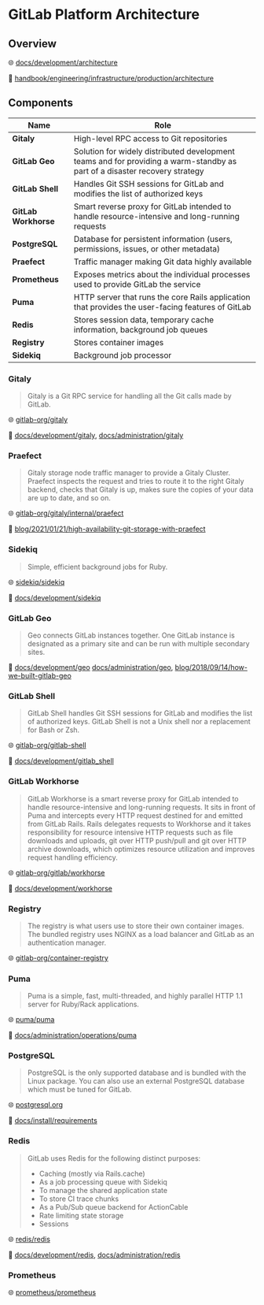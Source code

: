 # GitLab Platform Architecture

## Overview

🌐 [docs/development/architecture](https://docs.gitlab.com/ee/development/architecture.html)

📝 [handbook/engineering/infrastructure/production/architecture](https://handbook.gitlab.com/handbook/engineering/infrastructure/production/architecture/)

## Components

Name                 | Role
---------------------|---------------------------------------------------------------------------------------------------------------------------
**Gitaly**           | High-level RPC access to Git repositories
**GitLab Geo**       | Solution for widely distributed development teams and for providing a warm-standby as part of a disaster recovery strategy
**GitLab Shell**     | Handles Git SSH sessions for GitLab and modifies the list of authorized keys
**GitLab Workhorse** | Smart reverse proxy for GitLab intended to handle resource-intensive and long-running requests
**PostgreSQL**       | Database for persistent information (users, permissions, issues, or other metadata)
**Praefect**         | Traffic manager making Git data highly available
**Prometheus**       | Exposes metrics about the individual processes used to provide GitLab the service
**Puma**             | HTTP server that runs the core Rails application that provides the user-facing features of GitLab
**Redis**            | Stores session data, temporary cache information, background job queues
**Registry**         | Stores container images
**Sidekiq**          | Background job processor

### Gitaly

> Gitaly is a Git RPC service for handling all the Git calls made by GitLab.

🌐 [gitlab-org/gitaly](https://gitlab.com/gitlab-org/gitaly)

📝 [docs/development/gitaly](https://docs.gitlab.com/ee/development/gitaly.html),
[docs/administration/gitaly](https://docs.gitlab.com/ee/administration/gitaly/)

### Praefect

> Gitaly storage node traffic manager to provide a Gitaly Cluster.
> Praefect inspects the request and tries to route it to the right Gitaly backend, checks that Gitaly is up, makes sure the copies of your data are up to date, and so on.

🌐 [gitlab-org/gitaly/internal/praefect](https://gitlab.com/gitlab-org/gitaly/-/tree/master/internal/praefect)

📝 [blog/2021/01/21/high-availability-git-storage-with-praefect](https://about.gitlab.com/blog/2021/01/21/high-availability-git-storage-with-praefect/)

### Sidekiq

> Simple, efficient background jobs for Ruby.

🌐 [sidekiq/sidekiq](https://github.com/sidekiq/sidekiq)

📝 [docs/development/sidekiq](https://docs.gitlab.com/ee/development/sidekiq/)

### GitLab Geo

> Geo connects GitLab instances together.
> One GitLab instance is designated as a primary site and can be run with multiple secondary sites.

📝 [docs/development/geo](https://docs.gitlab.com/ee/development/geo.html)
[docs/administration/geo](https://docs.gitlab.com/ee/administration/geo/index.html),
[blog/2018/09/14/how-we-built-gitlab-geo](https://about.gitlab.com/blog/2018/09/14/how-we-built-gitlab-geo/)

### GitLab Shell

> GitLab Shell handles Git SSH sessions for GitLab and modifies the list of authorized keys.
> GitLab Shell is not a Unix shell nor a replacement for Bash or Zsh.

🌐 [gitlab-org/gitlab-shell](https://gitlab.com/gitlab-org/gitlab-shell/)

📝 [docs/development/gitlab_shell](https://docs.gitlab.com/ee/development/gitlab_shell/)

### GitLab Workhorse

> GitLab Workhorse is a smart reverse proxy for GitLab intended to handle resource-intensive and long-running requests.
> It sits in front of Puma and intercepts every HTTP request destined for and emitted from GitLab Rails.
> Rails delegates requests to Workhorse and it takes responsibility for resource intensive HTTP requests such as file downloads and uploads, git over HTTP push/pull and git over HTTP archive downloads, which optimizes resource utilization and improves request handling efficiency.

🌐 [gitlab-org/gitlab/workhorse](https://gitlab.com/gitlab-org/gitlab/tree/master/workhorse)

📝 [docs/development/workhorse](https://docs.gitlab.com/ee/development/workhorse/)

### Registry

> The registry is what users use to store their own container images.
> The bundled registry uses NGINX as a load balancer and GitLab as an authentication manager.

🌐 [gitlab-org/container-registry](https://gitlab.com/gitlab-org/container-registry)

### Puma

> Puma is a simple, fast, multi-threaded, and highly parallel HTTP 1.1 server for Ruby/Rack applications.

🌐 [puma/puma](https://github.com/puma/puma/)

📝 [docs/administration/operations/puma](https://docs.gitlab.com/ee/administration/operations/puma.html)

### PostgreSQL

> PostgreSQL is the only supported database and is bundled with the Linux package.
> You can also use an external PostgreSQL database which must be tuned for GitLab.

🌐 [postgresql.org](https://www.postgresql.org/)

📝 [docs/install/requirements](https://docs.gitlab.com/ee/install/requirements.html#postgresql)

### Redis

> GitLab uses Redis for the following distinct purposes:
>
> - Caching (mostly via Rails.cache)
> - As a job processing queue with Sidekiq
> - To manage the shared application state
> - To store CI trace chunks
> - As a Pub/Sub queue backend for ActionCable
> - Rate limiting state storage
> - Sessions

🌐 [redis/redis](https://github.com/redis/redis)

📝 [docs/development/redis](https://docs.gitlab.com/ee/development/redis.html),
[docs/administration/redis](https://docs.gitlab.com/ee/administration/redis/)

### Prometheus

🌐 [prometheus/prometheus](https://github.com/prometheus/prometheus)
